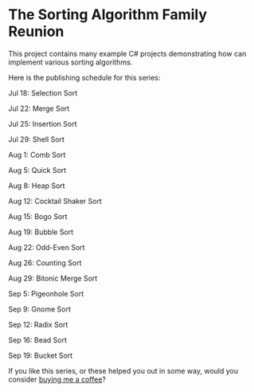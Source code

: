 # The Sorting Algorithm Family Reunion

This project contains many example C# projects demonstrating how can implement various sorting algorithms.

Here is the publishing schedule for this series:

Jul 18: Selection Sort

Jul 22: Merge Sort

Jul 25: Insertion Sort

Jul 29: Shell Sort

Aug 1: Comb Sort

Aug 5: Quick Sort

Aug 8: Heap Sort

Aug 12: Cocktail Shaker Sort

Aug 15: Bogo Sort

Aug 19: Bubble Sort

Aug 22: Odd-Even Sort

Aug 26: Counting Sort

Aug 29: Bitonic Merge Sort

Sep 5: Pigeonhole Sort

Sep 9: Gnome Sort

Sep 12: Radix Sort

Sep 16: Bead Sort

Sep 19: Bucket Sort

If you like this series, or these helped you out in some way, would you consider [buying me a coffee](https://www.buymeacoffee.com/exceptionnotfnd)?
